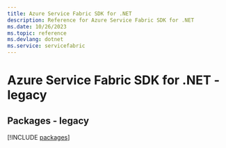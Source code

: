 ```yaml
---
title: Azure Service Fabric SDK for .NET
description: Reference for Azure Service Fabric SDK for .NET
ms.date: 10/26/2023
ms.topic: reference
ms.devlang: dotnet
ms.service: servicefabric
---
```

# Azure Service Fabric SDK for .NET - legacy
## Packages - legacy
[!INCLUDE [packages](service-fabric-index.md)]